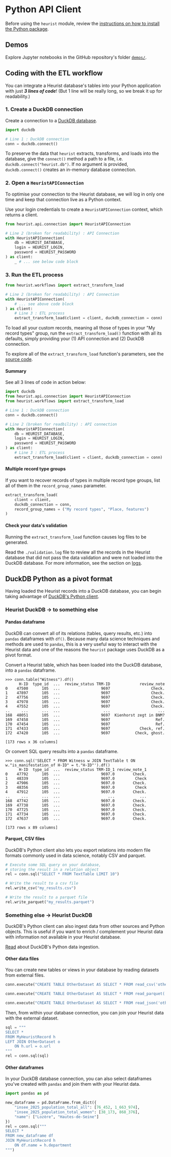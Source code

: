 # Python API Client

Before using the `heurist` module, review the [instructions on how to install the Python package](./index.md#installation).

## Demos

Explore Jupyter notebooks in the GitHub repository's folder [`demos/`](https://github.com/LostMa-ERC/heurist-etl-pipeline/tree/main/demos).

## Coding with the ETL workflow

You can integrate a Heurist database's tables into your Python application with just **_3 lines of code_**! (But 1 line will be really long, so we break it up for readability.)

### 1. Create a DuckDB connection

Create a connection to a [DuckDB database](https://duckdb.org/docs/stable/clients/python/overview.html).

```python
import duckdb

# Line 1 : DuckDB connection
conn = duckdb.connect()
```

To preserve the data that `heurist` extracts, transforms, and loads into the database, give the `connect()` method a path to a file, i.e. `duckdb.connect("heurist.db")`. If no argument is provided, `duckdb.connect()` creates an in-memory database connection.


### 2. Open a `HeuristAPIConnection`

To optimise your connection to the Heurist database, we will log in only one time and keep that connection live as a Python context.

Use your login credentials to create a `HeuristAPIConnection` context, which returns a client.

```python
from heurist.api.connection import HeuristAPIConnection

# Line 2 (broken for readability) : API Connection
with HeuristAPIConnection(
    db = HEURIST_DATABASE,
    login = HEURIST_LOGIN,
    password = HEURIST_PASSWORD
) as client:
    _ # ... see below code block
```

### 3. Run the ETL process

```python
from heurist.workflows import extract_transform_load

# Line 2 (broken for readability) : API Connection
with HeuristAPIConnection(
    # ... see above code block
) as client:
    # Line 3 : ETL process
    extract_transform_load(client = client, duckdb_connection = conn)
```

To load all your custom records, meaning all those of types in your "My record types" group, run the `extract_transform_load()` function with all its defaults, simply providing your (1) API connection and (2) DuckDB connection.

To explore all of the `extract_transform_load` function's parameters, see the [source code](../reference/workflows/etl.md).

#### Summary

See all 3 lines of code in action below:

```python
import duckdb
from heurist.api.connection import HeuristAPIConnection
from heurist.workflows import extract_transform_load

# Line 1 : DuckDB connection
conn = duckdb.connect()

# Line 2 (broken for readbility) : API connection
with HeuristAPIConnection(
    db = HEURIST_DATABASE,
    login = HEURIST_LOGIN,
    password = HEURIST_PASSWORD
) as client:
    # Line 3 : ETL process
    extract_transform_load(client = client, duckdb_connection = conn)
```

#### Multiple record type groups

If you want to recover records of types in multiple record type groups, list all of them in the `record_group_names` parameter.

```python
extract_transform_load(
    client = client,
    duckdb_connection = conn,
    record_group_names = ("My record types", "Place, features")
)
```

#### Check your data's validation

Running the `extract_transform_load` function causes log files to be generated.

Read the `./validation.log` file to review all the records in the Heurist database that did not pass the data validation and were not loaded into the DuckDB database. For more information, see the section on [logs](./download/logs.md).

## DuckDB Python as a pivot format

Having loaded the Heurist records into a DuckDB database, you can begin taking advantage of [DuckDB's Python client](https://duckdb.org/docs/stable/clients/python/overview.html).

### Heurist DuckDB -> to something else

#### Pandas dataframe

DuckDB can convert all of its relations (tables, query results, etc.) into `pandas` dataframes with `df()`. Because many data science techniques and methods are used to `pandas`, this is a very useful way to interact with the Heurist data and one of the reasons the `heurist` package uses DuckDB as a pivot format.

Convert a Heurist table, which has been loaded into the DuckDB database, into a `pandas` dataframe.

```console
>>> conn.table("Witness").df()
      H-ID  type_id  ...  review_status TRM-ID             review_note
0    47500      105  ...                  9697                  Check.
1    47897      105  ...                  9697                  Check.
2    47756      105  ...                  9697                  Check.
3    47978      105  ...                  9697                  Check.
4    47552      105  ...                  9697                  Check.
..     ...      ...  ...                   ...                     ...
168  48051      105  ...                  9697  Kienhorst zegt in BNM?
169  47458      105  ...                  9697                    Ref.
170  47454      105  ...                  9697                    Ref.
171  47433      105  ...                  9697             Check, ref.
172  47420      105  ...                  9697           Check, ghost.

[173 rows x 36 columns]
```

Or convert SQL query results into a `pandas` dataframe.

```console
>>> conn.sql('SELECT * FROM Witness w JOIN TextTable t ON w."is_manifestation_of H-ID" = t."H-ID"').df()
      H-ID  type_id  ...  review_status TRM-ID_1 review_note_1
0    47792      105  ...                  9697.0        Check.
1    48339      105  ...                  9697.0         Check
2    47906      105  ...                  9697.0        Check.
3    48356      105  ...                  9697.0         Check
4    47912      105  ...                  9697.0        Check.
..     ...      ...  ...                     ...           ...
168  47742      105  ...                  9697.0        Check.
169  47738      105  ...                  9697.0        Check.
170  47725      105  ...                  9697.0        Check.
171  47734      105  ...                  9697.0        Check.
172  47637      105  ...                  9697.0        Check.

[173 rows x 89 columns]
```

#### Parquet, CSV files

DuckDB's Python client also lets you export relations into modern file formats commonly used in data science, notably CSV and parquet.

```python
# Execute some SQL query on your database,
# storing the result in a relation object
rel = conn.sql("SELECT * FROM TextTable LIMIT 10")

# Write the result to a csv file
rel.write_csv("my_results.csv")

# Write the result to a parquet file
rel.write_parquet("my_results.parquet")
```

### Something else -> Heurist DuckDB

DuckDB's Python client can also ingest data from other sources and Python objects. This is useful if you want to enrich / complement your Heurist data with information not available in your Heurist database.

[Read](https://duckdb.org/docs/stable/clients/python/data_ingestion) about DuckDB's Python data ingestion.

#### Other data files

You can create new tables or views in your database by reading datasets from external files.

```python
conn.execute("CREATE TABLE OtherDataset AS SELECT * FROM read_csv('other_dataset.csv')")
```

```python
conn.execute("CREATE TABLE OtherDataset AS SELECT * FROM read_parquet('other_dataset.parquet')")
```

```python
conn.execute("CREATE TABLE OtherDataset AS SELECT * FROM read_json('other_dataset.json')")
```

Then, from within your database connection, you can join your Heurist data with the external dataset.

```python
sql = """
SELECT *
FROM MyHeuristRecord h
LEFT JOIN OtherDataset o
    ON h.url = o.url
"""
rel = conn.sql(sql)
```

#### Other dataframes

In your DuckDB database connection, you can also select dataframes you've created with `pandas` and join them with your Heurist data.

```python
import pandas as pd

new_dataframe = pd.DataFrame.from_dict({
    "insee_2025_population_total_all": [76_452, 1_663_974],
    "insee_2025_population_total_women": [38_173, 868_376],
    "name": ["Lozère", "Hautes-de-Seine"]
})
rel = conn.sql("""
SELECT *
FROM new_dataframe df
JOIN MyHeuristRecord h
    ON df.name = h.department
""")
```
